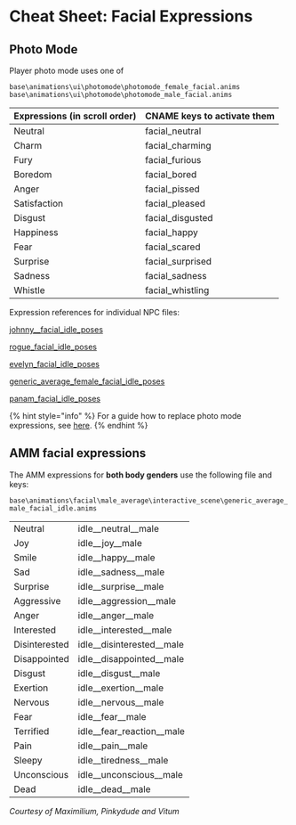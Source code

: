 # Cheat Sheet: Facial Expressions

## Photo Mode

Player photo mode uses one of

```
base\animations\ui\photomode\photomode_female_facial.anims
base\animations\ui\photomode\photomode_male_facial.anims
```

| Expressions (in scroll order) | CNAME keys to activate them |
| ----------------------------- | --------------------------- |
| Neutral                       | facial\_neutral             |
| Charm                         | facial\_charming            |
| Fury                          | facial\_furious             |
| Boredom                       | facial\_bored               |
| Anger                         | facial\_pissed              |
| Satisfaction                  | facial\_pleased             |
| Disgust                       | facial\_disgusted           |
| Happiness                     | facial\_happy               |
| Fear                          | facial\_scared              |
| Surprise                      | facial\_surprised           |
| Sadness                       | facial\_sadness             |
| Whistle                       | facial\_whistling           |

Expression references for individual NPC files:&#x20;

[johnny\_\_facial\_idle\_poses](https://i.imgur.com/JW2ZW2r.jpg)

[rogue\_facial\_idle\_poses](https://i.imgur.com/7apn9yx.jpg)

[evelyn\_facial\_idle\_poses](https://i.imgur.com/HPd71Bb.jpg)

[generic\_average\_female\_facial\_idle\_poses](https://i.imgur.com/ZxwSOxy.jpg)

[panam\_facial\_idle\_poses](https://i.imgur.com/DuKRBYe.jpg)

{% hint style="info" %}
For a guide how to replace photo mode expressions, see [here](../../../modding-guides/photo-mode/custom-photo-mode-expressions.md).
{% endhint %}



## AMM facial expressions

The AMM expressions for **both body genders** use the following file and keys:

`base\animations\facial\male_average\interactive_scene\generic_average_male_facial_idle.anims`

|               |                                |
| ------------- | ------------------------------ |
| Neutral       | idle\_\_neutral\_\_male        |
| Joy           | idle\_\_joy\_\_male            |
| Smile         | idle\_\_happy\_\_male          |
| Sad           | idle\_\_sadness\_\_male        |
| Surprise      | idle\_\_surprise\_\_male       |
| Aggressive    | idle\_\_aggression\_\_male     |
| Anger         | idle\_\_anger\_\_male          |
| Interested    | idle\_\_interested\_\_male     |
| Disinterested | idle\_\_disinterested\_\_male  |
| Disappointed  | idle\_\_disappointed\_\_male   |
| Disgust       | idle\_\_disgust\_\_male        |
| Exertion      | idle\_\_exertion\_\_male       |
| Nervous       | idle\_\_nervous\_\_male        |
| Fear          | idle\_\_fear\_\_male           |
| Terrified     | idle\_\_fear\_reaction\_\_male |
| Pain          | idle\_\_pain\_\_male           |
| Sleepy        | idle\_\_tiredness\_\_male      |
| Unconscious   | idle\_\_unconscious\_\_male    |
| Dead          | idle\_\_dead\_\_male           |

_Courtesy of Maximilium, Pinkydude and Vitum_
